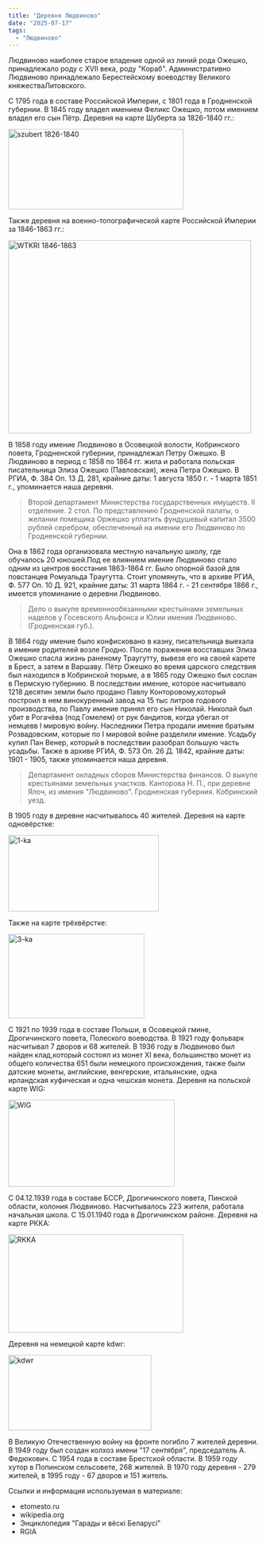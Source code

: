 ```yaml
---
title: "Деревня Людвиново"
date: "2025-07-17"
tags: 
  - "Людвиново"
---
```


Людвиново наиболее старое владение одной из линий рода Ожешко, принадлежало роду с XVII века, роду "Кораб". Административно Людвиново принадлежало Берестейскому воеводству Великого княжестваЛитовского.

С 1795 года в составе Российской Империи, с 1801 года в Гродненской губернии. В 1845 году владел имением Феликс Ожешко, потом имением владел его сын Пётр. Деревня на карте Шуберта за 1826-1840 гг.:

<img width="353" height="162" alt="szubert 1826-1840" src="https://github.com/user-attachments/assets/eccd1759-c547-494c-8878-72b05fc79b9f" />

Также деревня на военно-топографической карте Российской Империи за 1846-1863 гг.:

<img width="489" height="389" alt="WTKRI 1846-1863" src="https://github.com/user-attachments/assets/899e275c-b423-43ad-834d-599a0b8cc768" />

В 1858 году имение Людвиново в Осовецкой волости, Кобринского повета, Гродненской губернии, принадлежал Петру Ожешко. В Людвиново в период с 1858 по 1864 гг. жила и работала польская писательница Элиза Ожешко (Павловская), жена Петра Ожешко. В РГИА, Ф. 384 Оп. 13 Д. 281, крайние даты: 1 августа 1850 г. - 1 марта 1851 г., упоминается наша деревня.

> Второй департамент Министерства государственных имуществ. II отделение. 2 стол. По представлению Гродненской палаты, о желании помещика Оржешко уплатить фундушевый капитал 3500 рублей серебром, обеспеченный на имении его Людвиново по Гродненской губернии.

Она в 1862 года организовала местную начальную школу, где обучалось 20 юношей.Под ее влиянием имение Людвиново стало одним из центров восстания 1863-1864 гг. Было опорной базой для повстанцев Ромуальда Траугутта. Стоит упомянуть, что в архиве РГИА, Ф. 577 Оп. 10 Д. 921, крайние даты: 31 марта 1864 г. - 21 сентября 1866 г., имеется упоминание о деревни Людвиново.

> Дело о выкупе временнообязанными крестьянами земельных наделов у Госевского Альфонса и Юлии имения Людвиново. (Гродненская губ.).

В 1864 году имение было конфисковано в казну, писательница выехала в имение родителей возле Гродно. После поражения восставших Элиза Ожешко спасла жизнь раненому Траугутту, вывезя его на своей карете в Брест, а затем в Варшаву. Пётр Ожешко во время царского следствия был находился в Кобринской тюрьме, а в 1865 году Ожешко был сослан в Пермскую губернию. В последствии имение, которое насчитывало 1218 десятин земли было продано Павлу Конторовому,который построил в нем винокуренный завод на 15 тыс литров годового производства, по Павлу имение принял его сын Николай. Николай был убит в Рогачёва (под Гомелем) от рук бандитов, когда убегал от немцевв I мировую войну. Наследники Петра продали имение братьям Розвадовским, которые по I мировой войне разделили имение. Усадьбу купил Пан Венер, который в последствии разобрал большую часть усадьбы. Также в архиве РГИА, Ф. 573 Оп. 26 Д. 1842, крайние даты: 1901 - 1905, также упоминается наша деревня.

> Департамент окладных сборов Министерства финансов. О выкупе крестьянами земельных участков. Канторова Н. П., при деревне Ялоч, из имения "Людвиново". Гродненская губерния. Кобринский уезд.

В 1905 году в деревне насчитывалось 40 жителей. Деревня на карте одновёрстке:

<img width="303" height="154" alt="1-ka" src="https://github.com/user-attachments/assets/6aaa6a6b-cf03-43d7-87e0-9bf091767618" />

Также на карте трёхвёрстке:

<img width="274" height="170" alt="3-ka" src="https://github.com/user-attachments/assets/59dce9e7-831f-4b87-b13f-6b5338fea050" />

С 1921 по 1939 года в составе Польши, в Осовецкой гмине, Дрогичинского повета, Полеского воеводства. В 1921 году фольварк насчитывал 7 дворов и 68 жителей. В 1936 году в Людвиново был найден клад,который состоял из монет XI века, большинство монет из общего количества 651 были немецкого происхождения, также были датские монеты, английские, венгерские, итальянские, одна ирландская куфическая и одна чешская монета. Деревня на польской карте WIG:

<img width="335" height="175" alt="WIG" src="https://github.com/user-attachments/assets/f2760d45-2b3c-4f9d-9c90-60ce78d1e9b0" />

С 04.12.1939 года в составе БССР, Дрогичинского повета, Пинской области, колония Людвиново. Насчитывалось 223 жителя, работала начальная школа. С 15.01.1940 года в Дрогичинском районе. Деревня на карте РККА:

<img width="352" height="198" alt="RKKA" src="https://github.com/user-attachments/assets/3f6bc2ce-9cb3-4980-8e5e-edfb277b0574" />

Деревня на немецкой карте kdwr:

<img width="288" height="152" alt="kdwr" src="https://github.com/user-attachments/assets/ddbcf976-e5ee-4492-8f4a-0082aac9c6cf" />

В Великую Отечественную войну на фронте погибло 7 жителей деревни. В 1949 году был создан колхоз имени "17 сентября", председатель А. Федюкович. С 1954 года в составе Брестской области. В 1959 году хутор в Попинском сельсовете, 268 жителей. В 1970 году деревня - 279 жителей, в 1995 году - 67 дворов и 151 житель.

Ссылки и информация используемая в материале:
- etomesto.ru
- wikipedia.org
- Энциклопедия "Гарады и вёскi Беларусi"
- RGIA
